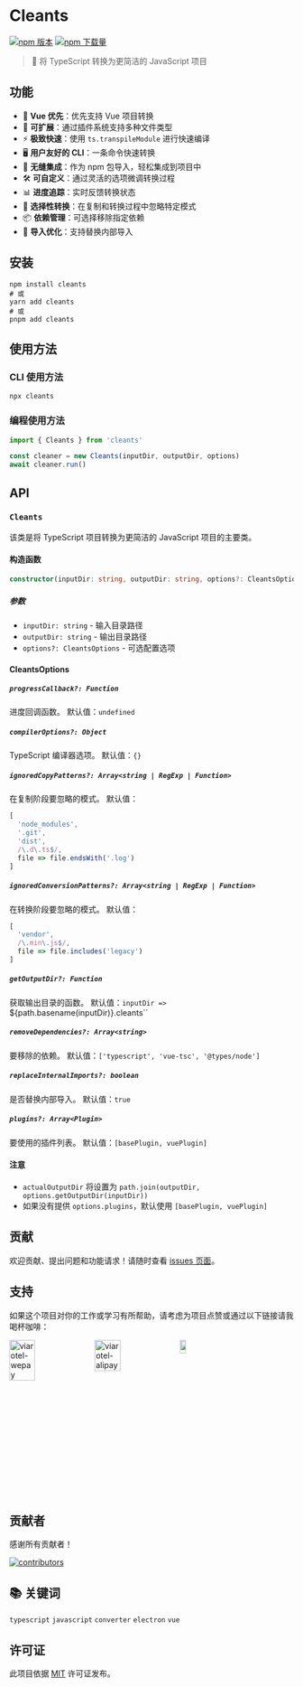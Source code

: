 # Cleants

<!-- automd:badges -->

[![npm 版本](https://img.shields.io/npm/v/cleants)](https://npmjs.com/package/cleants)
[![npm 下载量](https://img.shields.io/npm/dm/cleants)](https://npm.chart.dev/cleants)

<!-- /automd -->

> 🧹 将 TypeScript 转换为更简洁的 JavaScript 项目

## 功能

- 🖖 **Vue 优先**：优先支持 Vue 项目转换
- 🔌 **可扩展**：通过插件系统支持多种文件类型
- ⚡ **极致快速**：使用 `ts.transpileModule` 进行快速编译
- 🖥️ **用户友好的 CLI**：一条命令快速转换
- 🧩 **无缝集成**：作为 npm 包导入，轻松集成到项目中
- 🛠️ **可自定义**：通过灵活的选项微调转换过程
- 📊 **进度追踪**：实时反馈转换状态
- 🎯 **选择性转换**：在复制和转换过程中忽略特定模式
- 📦 **依赖管理**：可选择移除指定依赖
- 🔄 **导入优化**：支持替换内部导入

## 安装

```shell
npm install cleants
# 或
yarn add cleants
# 或
pnpm add cleants
```

## 使用方法

### CLI 使用方法

```shell
npx cleants
```

### 编程使用方法

```javascript
import { Cleants } from 'cleants'

const cleaner = new Cleants(inputDir, outputDir, options)
await cleaner.run()
```

## API

### `Cleants`

该类是将 TypeScript 项目转换为更简洁的 JavaScript 项目的主要类。

#### 构造函数

```typescript
constructor(inputDir: string, outputDir: string, options?: CleantsOptions)
```

##### 参数

- `inputDir: string` - 输入目录路径
- `outputDir: string` - 输出目录路径
- `options?: CleantsOptions` - 可选配置选项

#### CleantsOptions

##### `progressCallback?: Function`
进度回调函数。
默认值：`undefined`

##### `compilerOptions?: Object`
TypeScript 编译器选项。
默认值：`{}`

##### `ignoredCopyPatterns?: Array<string | RegExp | Function>`
在复制阶段要忽略的模式。
默认值：
```javascript
[
  'node_modules',
  '.git',
  'dist',
  /\.d\.ts$/,
  file => file.endsWith('.log')
]
```

##### `ignoredConversionPatterns?: Array<string | RegExp | Function>`
在转换阶段要忽略的模式。
默认值：
```javascript
[
  'vendor',
  /\.min\.js$/,
  file => file.includes('legacy')
]
```

##### `getOutputDir?: Function`
获取输出目录的函数。
默认值：`inputDir => `${path.basename(inputDir)}.cleants``

##### `removeDependencies?: Array<string>`
要移除的依赖。
默认值：`['typescript', 'vue-tsc', '@types/node']`

##### `replaceInternalImports?: boolean`
是否替换内部导入。
默认值：`true`

##### `plugins?: Array<Plugin>`
要使用的插件列表。
默认值：`[basePlugin, vuePlugin]`

#### 注意

- `actualOutputDir` 将设置为 `path.join(outputDir, options.getOutputDir(inputDir))`
- 如果没有提供 `options.plugins`，默认使用 `[basePlugin, vuePlugin]`

## 贡献

欢迎贡献、提出问题和功能请求！请随时查看 [issues 页面](https://github.com/viarotel-org/cleants/issues)。

## 支持

如果这个项目对你的工作或学习有所帮助，请考虑为项目点赞或通过以下链接请我喝杯咖啡：

<div style="display:flex;">
  <img src="https://cdn.jsdelivr.net/gh/viarotel-org/escrcpy@main/screenshots/zh-CN/viarotel-wepay.jpg" alt="viarotel-wepay" width="30%">
  <img src="https://cdn.jsdelivr.net/gh/viarotel-org/escrcpy@main/screenshots/zh-CN/viarotel-alipay.jpg" alt="viarotel-alipay" width="30%">
  <a href="https://www.paypal.com/paypalme/viarotel" target="_blank" rel="noopener noreferrer">
    <img src="https://cdn.jsdelivr.net/gh/viarotel-org/escrcpy@main/screenshots/en-US/viarotel-paypal.png" alt="viarotel-paypal" width="30%">
  </a>
</div>

## 贡献者

感谢所有贡献者！

<a href="https://github.com/viarotel-org/cleants/graphs/contributors">
  <img src="https://contrib.rocks/image?repo=viarotel-org/cleants" alt="contributors" />
</a>

## 📚 关键词
`typescript` `javascript` `converter` `electron` `vue`

## 许可证

此项目依据 [MIT](LICENSE) 许可证发布。
